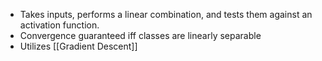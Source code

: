 - Takes inputs, performs a linear combination, and tests them against an activation function.
- Convergence guaranteed iff classes are linearly separable
- Utilizes [[Gradient Descent]]

